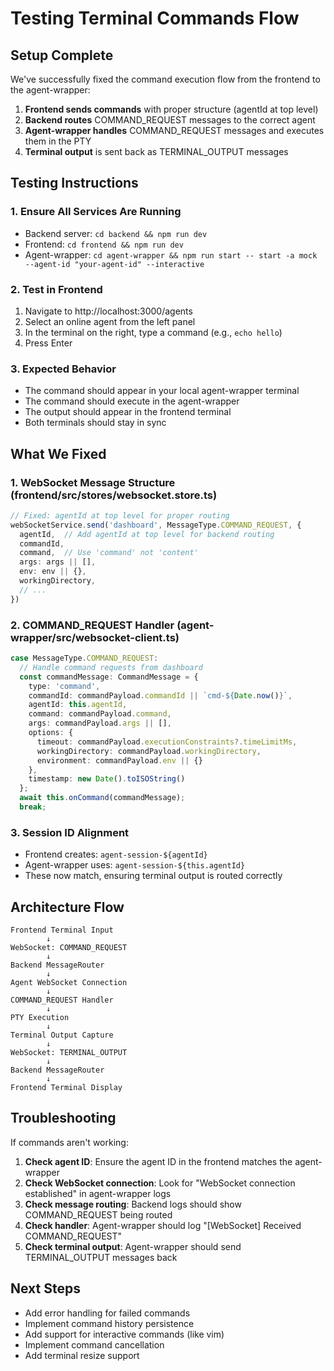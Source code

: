 # Testing Terminal Commands Flow

## Setup Complete

We've successfully fixed the command execution flow from the frontend to the agent-wrapper:

1. **Frontend sends commands** with proper structure (agentId at top level)
2. **Backend routes** COMMAND_REQUEST messages to the correct agent
3. **Agent-wrapper handles** COMMAND_REQUEST messages and executes them in the PTY
4. **Terminal output** is sent back as TERMINAL_OUTPUT messages

## Testing Instructions

### 1. Ensure All Services Are Running

- Backend server: `cd backend && npm run dev`
- Frontend: `cd frontend && npm run dev`
- Agent-wrapper: `cd agent-wrapper && npm run start -- start -a mock --agent-id "your-agent-id" --interactive`

### 2. Test in Frontend

1. Navigate to http://localhost:3000/agents
2. Select an online agent from the left panel
3. In the terminal on the right, type a command (e.g., `echo hello`)
4. Press Enter

### 3. Expected Behavior

- The command should appear in your local agent-wrapper terminal
- The command should execute in the agent-wrapper
- The output should appear in the frontend terminal
- Both terminals should stay in sync

## What We Fixed

### 1. WebSocket Message Structure (frontend/src/stores/websocket.store.ts)
```typescript
// Fixed: agentId at top level for proper routing
webSocketService.send('dashboard', MessageType.COMMAND_REQUEST, {
  agentId,  // Add agentId at top level for backend routing
  commandId,
  command,  // Use 'command' not 'content'
  args: args || [],
  env: env || {},
  workingDirectory,
  // ...
})
```

### 2. COMMAND_REQUEST Handler (agent-wrapper/src/websocket-client.ts)
```typescript
case MessageType.COMMAND_REQUEST:
  // Handle command requests from dashboard
  const commandMessage: CommandMessage = {
    type: 'command',
    commandId: commandPayload.commandId || `cmd-${Date.now()}`,
    agentId: this.agentId,
    command: commandPayload.command,
    args: commandPayload.args || [],
    options: {
      timeout: commandPayload.executionConstraints?.timeLimitMs,
      workingDirectory: commandPayload.workingDirectory,
      environment: commandPayload.env || {}
    },
    timestamp: new Date().toISOString()
  };
  await this.onCommand(commandMessage);
  break;
```

### 3. Session ID Alignment
- Frontend creates: `agent-session-${agentId}`
- Agent-wrapper uses: `agent-session-${this.agentId}`
- These now match, ensuring terminal output is routed correctly

## Architecture Flow

```
Frontend Terminal Input
        ↓
WebSocket: COMMAND_REQUEST
        ↓
Backend MessageRouter
        ↓
Agent WebSocket Connection
        ↓
COMMAND_REQUEST Handler
        ↓
PTY Execution
        ↓
Terminal Output Capture
        ↓
WebSocket: TERMINAL_OUTPUT
        ↓
Backend MessageRouter
        ↓
Frontend Terminal Display
```

## Troubleshooting

If commands aren't working:

1. **Check agent ID**: Ensure the agent ID in the frontend matches the agent-wrapper
2. **Check WebSocket connection**: Look for "WebSocket connection established" in agent-wrapper logs
3. **Check message routing**: Backend logs should show COMMAND_REQUEST being routed
4. **Check handler**: Agent-wrapper should log "[WebSocket] Received COMMAND_REQUEST"
5. **Check terminal output**: Agent-wrapper should send TERMINAL_OUTPUT messages back

## Next Steps

- Add error handling for failed commands
- Implement command history persistence
- Add support for interactive commands (like vim)
- Implement command cancellation
- Add terminal resize support
